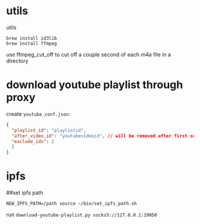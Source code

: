 # utils
utils

```
brew install id3lib
brew install ffmpeg
```

use ffmpeg_cut_off to cut off a couple second of each m4a file in a directory

# download youtube playlist through proxy

create `youtube_conf.json`:
```json
{
  "playlist_id": "playlistid",
  "after_video_id": "youtubevideoid", // will be removed after first successful run
  "exclude_ids": [
  ]
}
```

# ipfs
##set ipfs path
```shell
NEW_IPFS_PATH=/path source ~/bin/set_ipfs_path.sh
```

run `download-youtube-playlist.py socks5://127.0.0.1:19050`